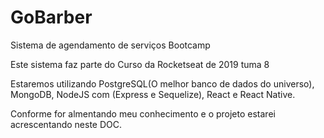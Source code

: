 # GoBarber
Sistema de agendamento de serviços Bootcamp

Este sistema faz parte do Curso da Rocketseat de 2019 tuma 8

Estaremos utilizando PostgreSQL(O melhor banco de dados do universo),  MongoDB, NodeJS com (Express e Sequelize), React e React Native.

Conforme for almentando meu conhecimento e o projeto estarei acrescentando neste DOC.
